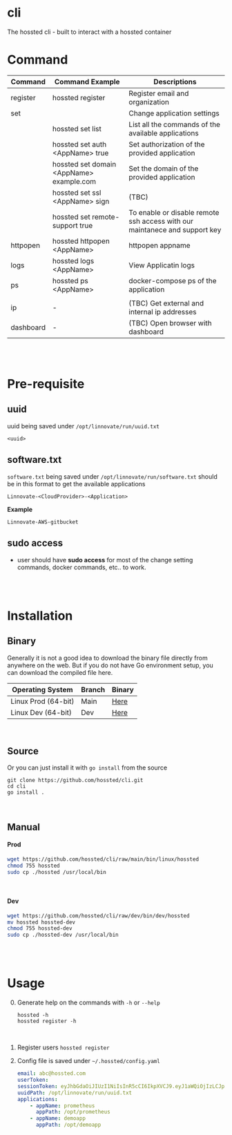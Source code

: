 # cli
The hossted cli - built to interact with a hossted container

#  Command
| Command   | Command Example                            | Descriptions                                                               |
|-----------|--------------------------------------------|----------------------------------------------------------------------------|
| register  | hossted register                           | Register email and organization                                            |
| set       |                                            | Change application settings                                                |
|           | hossted set list                           | List all the commands of the available applications                        |
|           | hossted set auth \<AppName\> true          | Set authorization of the provided application                              |
|           | hossted set domain \<AppName\> example.com | Set the domain of the provided application                                 |
|           | hossted set ssl \<AppName\> sign           | (TBC)                                                                      |
|           | hossted set remote-support true            | To enable or disable remote ssh access with our maintanece and support key |
| httpopen  | hossted httpopen \<AppName\>               | httpopen appname                                                           |
| logs      | hossted logs \<AppName\>                   | View Applicatin logs                                                       |
| ps        | hossted ps \<AppName\>                     | docker-compose ps of the application                                       |
|           |                                            |                                                                            |
| ip        | -                                          | (TBC) Get external and internal ip addresses                               |
| dashboard | -                                          | (TBC) Open browser with dashboard                                          |


<br/><br/>

# Pre-requisite
## uuid
  uuid being saved under `/opt/linnovate/run/uuid.txt`
  ```
  <uuid>
  ```

## software.txt
  `software.txt` being saved under `/opt/linnovate/run/software.txt` should be in this format to get the available applications
  ```
  Linnovate-<CloudProvider>-<Application>
  ```

  __Example__
  ```
  Linnovate-AWS-gitbucket
  ```

## sudo access
- user should have **sudo access** for most of the change setting commands, docker commands, etc.. to work.

<br/><br/>

# Installation
## Binary
Generally it is not a good idea to download the binary file directly from anywhere on the web. But if you do not have Go environment setup, you can download the compiled file here.

| Operating System    | Branch | Binary                                                           |
|---------------------|--------|------------------------------------------------------------------|
| Linux Prod (64-bit) | Main   | [Here](https://github.com/hossted/cli/raw/main/bin/linux/hossted) |
| Linux Dev (64-bit)  | Dev    | [Here](https://github.com/hossted/cli/raw/dev/bin/dev/hossted)   |

<br/>

## Source
Or you can just install it with `go install` from the source
```
git clone https://github.com/hossted/cli.git
cd cli
go install .
```

<br/>

## Manual

#### Prod
```bash
wget https://github.com/hossted/cli/raw/main/bin/linux/hossted
chmod 755 hossted
sudo cp ./hossted /usr/local/bin
```

<br/>

#### Dev
```bash
wget https://github.com/hossted/cli/raw/dev/bin/dev/hossted
mv hossted hossted-dev
chmod 755 hossted-dev
sudo cp ./hossted-dev /usr/local/bin
```


<br/><br/>

# Usage
0. Generate help on the commands with `-h` or `--help`<br/>

   ```
   hossted -h
   hossted register -h
   ```
   <br/>

1. Register users
   `
   hossted register
   `
   <br/>

2. Config file is saved under `~/.hossted/config.yaml`
   ```yaml
   email: abc@hossted.com
   userToken:
   sessionToken: eyJhbGdaOiJIUzI1NiIsInR5cCI6IkpXVCJ9.eyJ1aWQiOjIzLCJpYXQiOjE2NDY4NDIxOTAsImV4cCI6MTY0NjkyODU5MH0.JMUCLFMHLznZ7Dc0uNFhFFS0J-LqoB_mAehnMFFwgfs
   uuidPath: /opt/linnovate/run/uuid.txt
   applications:
       - appName: prometheus
         appPath: /opt/prometheus
       - appName: demoapp
         appPath: /opt/demoapp
   ```
